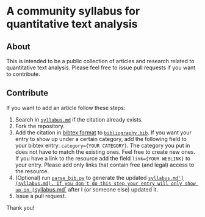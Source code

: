 # A community syllabus for quantitative text analysis 

## About
This is intended to be a public collection of articles and research related to
quantitative text analysis. Please feel free to issue pull requests if you want to
contribute. 

## Contribute

If you want to add an article follow these steps:

1. Search in [`syllabus.md`](syllabus.md) if the citation already exists.
2. Fork the repository.
3. Add the citation in [bibtex format](http://www.bibtex.org/Format/) to
   [`bibliography.bib`](bibliography.bib). If you want your entry to show up
   under a certain category, add the following field to your bibtex entry: `category={YOUR CATEGORY}`.
   The category you put in does not have to match the existing ones. Feel free to create new ones. If you
   have a link to the resource add the field `link={YOUR WEBLINK}` to your
   entry. Please add only links that contain free (and legal) access to the
   resource.
4. (Optional) run [`parse_bib.py`](parse_bib.py) to generate the
   updated [`syllabus.md'](syllabus.md). If you don't do this step your entry will
   only show up in [`syllabus.md`](syllabus.md) after I (or someone else) updated it.
5. Issue a pull request.

Thank you!
